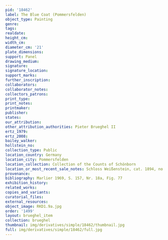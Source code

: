 ```yaml
---
pid: '18462'
label: The Blue Coat (Pommersfelden)
object_type: Painting
genre: 
tags: 
realdate: 
height_cm: 
width_cm: 
diameter_cm: '21'
plate_dimensions: 
support: Panel
drawing_medium: 
signature: 
signature_location: 
support_marks: 
further_inscription: 
collaborators: 
collaborator_notes: 
collectors_patrons: 
print_type: 
print_notes: 
printmaker: 
publisher: 
states: 
our_attribution: 
other_attribution_authorities: Pieter Brueghel II
ertz_1979: 
ertz_2008: 
bailey_walker: 
hollstein_no: 
collection_type: Public
location_country: Germany
location_city: Pommersfelden
location_collection: Collection of the Counts of Schönborn
location_or_most_recent_sale_notes: Schloss Weißenstein, cat. 1894, no. 72c
provenance: 
bibliography: Marlier 1969, S. 157, Nr. 18a, Fig. 77
exhibition_history: 
related_works: 
copies_and_variants: 
curatorial_files: 
external_resources: 
object_image: RKD1.9a.jpg
order: '1499'
layout: brueghel_item
collection: brueghel
thumbnail: img/derivatives/simple/18462/thumbnail.jpg
full: img/derivatives/simple/18462/full.jpg
---
```

